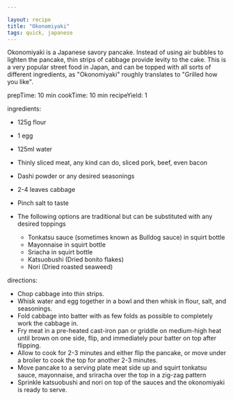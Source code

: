 ```yaml
---

layout: recipe
title: "Okonomiyaki"
tags: quick, japanese
---
```


Okonomiyaki is a Japanese savory pancake.  Instead of using air bubbles to lighten the pancake, thin strips of cabbage provide levity to the cake.  This is a very popular street food in Japan, and can be topped with all sorts of different ingredients, as "Okonomiyaki" roughly translates to "Grilled how you like".

prepTime: 10 min
cookTime: 10 min
recipeYield: 1

ingredients:
- 125g flour
- 1 egg
- 125ml water
- Thinly sliced meat, any kind can do, sliced pork, beef, even bacon
- Dashi powder or any desired seasonings
- 2-4 leaves cabbage
- Pinch salt to taste

- The following options are traditional but can be substituted with any desired toppings
  - Tonkatsu sauce (sometimes known as Bulldog sauce) in squirt bottle
  - Mayonnaise in squirt bottle
  - Sriacha in squirt bottle
  - Katsuobushi (Dried bonito flakes)
  - Nori (Dried roasted seaweed)

directions:
- Chop cabbage into thin strips.
- Whisk water and egg together in a bowl and then whisk in flour, salt, and seasonings.
- Fold cabbage into batter with as few folds as possible to completely work the cabbage in.
- Fry meat in a pre-heated cast-iron pan or griddle on medium-high heat until brown on one side, flip, and immediately pour batter on top after flipping.
- Allow to cook for 2-3 minutes and either flip the pancake, or move under a broiler to cook the top for another 2-3 minutes.
- Move pancake to a serving plate meat side up and squirt tonkatsu sauce, mayonnaise, and sriracha over the top in a zig-zag pattern
- Sprinkle katsuobushi and nori on top of the sauces and the okonomiyaki is ready to serve.
